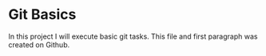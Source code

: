 # Git Basics

In this project I will execute basic git tasks.
This file and first paragraph was created on Github.
